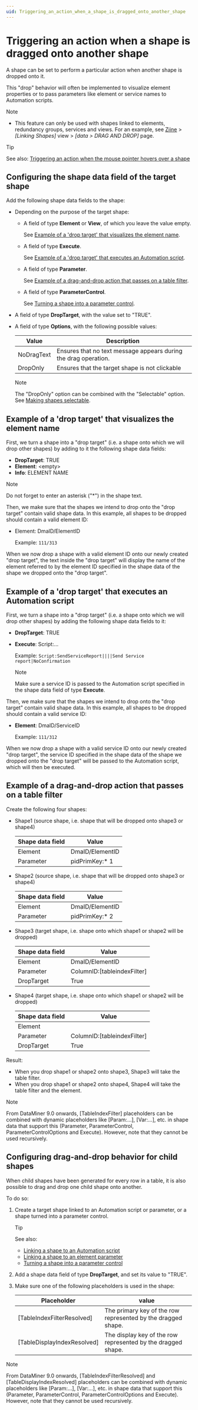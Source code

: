 ```yaml
---
uid: Triggering_an_action_when_a_shape_is_dragged_onto_another_shape
---
```


# Triggering an action when a shape is dragged onto another shape

A shape can be set to perform a particular action when another shape is dropped onto it.

This "drop" behavior will often be implemented to visualize element properties or to pass parameters like element or service names to Automation scripts.

> [!NOTE]
> - This feature can only be used with shapes linked to elements, redundancy groups, services and views.
> For an example, see [Ziine](xref:ZiineDemoSystem) > *[Linking Shapes]* view > *[data > DRAG AND DROP]* page.

> [!TIP]
> See also: [Triggering an action when the mouse pointer hovers over a shape](xref:Triggering_an_action_when_the_mouse_pointer_hovers_over_a_shape)

## Configuring the shape data field of the target shape

Add the following shape data fields to the shape:

- Depending on the purpose of the target shape:

    - A field of type **Element** or **View**, of which you leave the value empty.

        See [Example of a 'drop target' that visualizes the element name](#example-of-a-drop-target-that-visualizes-the-element-name).

    - A field of type **Execute**.

        See [Example of a 'drop target' that executes an Automation script](#example-of-a-drop-target-that-executes-an-automation-script).

    - A field of type **Parameter**.

        See [Example of a drag-and-drop action that passes on a table filter](#example-of-a-drag-and-drop-action-that-passes-on-a-table-filter).

    - A field of type **ParameterControl**.

        See [Turning a shape into a parameter control](xref:Turning_a_shape_into_a_parameter_control).

- A field of type **DropTarget**, with the value set to "TRUE".

- A field of type **Options**, with the following possible values:

    | Value      | Description                                                     |
    | ---------- | --------------------------------------------------------------- |
    | NoDragText | Ensures that no text message appears during the drag operation. |
    | DropOnly   | Ensures that the target shape is not clickable                  |

    > [!NOTE]
    > The "DropOnly" option can be combined with the "Selectable" option. See [Making shapes selectable](xref:Making_shapes_selectable).

## Example of a 'drop target' that visualizes the element name

First, we turn a shape into a "drop target" (i.e. a shape onto which we will drop other shapes) by adding to it the following shape data fields:

- **DropTarget**: TRUE
- **Element**: \<empty>
- **Info**: ELEMENT NAME

> [!NOTE]
> Do not forget to enter an asterisk ("\*") in the shape text.

Then, we make sure that the shapes we intend to drop onto the "drop target" contain valid shape data. In this example, all shapes to be dropped should contain a valid element ID:

- Element: DmaID/ElementID

    Example: `111/313`

When we now drop a shape with a valid element ID onto our newly created "drop target", the text inside the "drop target" will display the name of the element referred to by the element ID specified in the shape data of the shape we dropped onto the "drop target".

## Example of a 'drop target' that executes an Automation script

First, we turn a shape into a "drop target" (i.e. a shape onto which we will drop other shapes) by adding the following shape data fields to it:

- **DropTarget**: TRUE
- **Execute**: Script:...

    Example: `Script:SendServiceReport||||Send Service report|NoConfirmation`

    > [!NOTE]
    > Make sure a service ID is passed to the Automation script specified in the shape data field of type **Execute**.

Then, we make sure that the shapes we intend to drop onto the "drop target" contain valid shape data. In this example, all shapes to be dropped should contain a valid service ID:

- **Element**: DmaID/ServiceID

    Example: `111/312`

When we now drop a shape with a valid service ID onto our newly created "drop target", the service ID specified in the shape data of the shape we dropped onto the "drop target" will be passed to the Automation script, which will then be executed.

## Example of a drag-and-drop action that passes on a table filter

Create the following four shapes:

- Shape1 (source shape, i.e. shape that will be dropped onto shape3 or shape4)

    | Shape data field | Value           |
    | ---------------- | --------------- |
    | Element          | DmaID/ElementID |
    | Parameter        | pidPrimKey:\* 1 |

- Shape2 (source shape, i.e. shape that will be dropped onto shape3 or shape4)

    | Shape data field | Value           |
    | ---------------- | --------------- |
    | Element          | DmaID/ElementID |
    | Parameter        | pidPrimKey:\* 2 |

- Shape3 (target shape, i.e. shape onto which shape1 or shape2 will be dropped)

    | Shape data field | Value                         |
    | ---------------- | ----------------------------- |
    | Element          | DmaID/ElementID               |
    | Parameter        | ColumnID:\[tableindexFilter\] |
    | DropTarget       | True                          |

- Shape4 (target shape, i.e. shape onto which shape1 or shape2 will be dropped)

    | Shape data field | Value                         |
    | ---------------- | ----------------------------- |
    | Element          |                               |
    | Parameter        | ColumnID:\[tableindexFilter\] |
    | DropTarget       | True                          |

Result:

- When you drop shape1 or shape2 onto shape3, Shape3 will take the table filter.
- When you drop shape1 or shape2 onto shape4, Shape4 will take the table filter and the element.

> [!NOTE]
> From DataMiner 9.0 onwards, \[TableIndexFilter\] placeholders can be combined with dynamic placeholders like \[Param:...\], \[Var:...\], etc. in shape data that support this (Parameter, ParameterControl, ParameterControlOptions and Execute). However, note that they cannot be used recursively.

## Configuring drag-and-drop behavior for child shapes

When child shapes have been generated for every row in a table, it is also possible to drag and drop one child shape onto another.

To do so:

1. Create a target shape linked to an Automation script or parameter, or a shape turned into a parameter control.

    > [!TIP]
    > See also:
    > - [Linking a shape to an Automation script](xref:Linking_a_shape_to_an_Automation_script)
    > - [Linking a shape to an element parameter](xref:Linking_a_shape_to_an_element_parameter)
    > - [Turning a shape into a parameter control](xref:Turning_a_shape_into_a_parameter_control)

1. Add a shape data field of type **DropTarget**, and set its value to "TRUE".

1. Make sure one of the following placeholders is used in the shape:

    | Placeholder                   | value                                                        |
    | ----------------------------- | ------------------------------------------------------------ |
    | \[TableIndexFilterResolved\]  | The primary key of the row represented by the dragged shape. |
    | \[TableDisplayIndexResolved\] | The display key of the row represented by the dragged shape. |

> [!NOTE]
> From DataMiner 9.0 onwards, \[TableIndexFilterResolved\] and \[TableDisplayIndexResolved\] placeholders can be combined with dynamic placeholders like \[Param:...\], \[Var:...\], etc. in shape data that support this (Parameter, ParameterControl, ParameterControlOptions and Execute). However, note that they cannot be used recursively.
